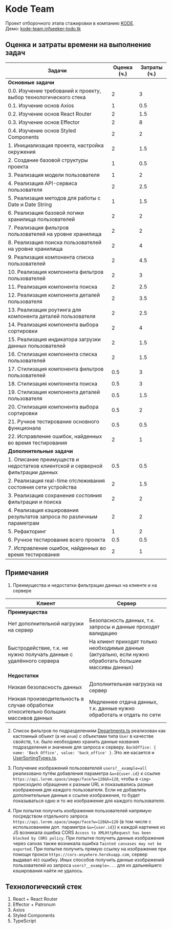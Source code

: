 # Kode Team
Проект отборочного этапа стажировки в компанию [KODE](https://kode.ru/). <br />
Демо: [kode-team.infseeker-todo.tk](https://kode-team.infseeker-todo.tk)

## Оценка и затраты времени на выполнение задач
| Задачи | Оценка (ч.) | Затраты (ч.) |
| ------ | ------ | ------ |
| **Основные задачи** | | |
| 0.0. Изучение требований к проекту, выбор технологического стека | 2 | 3 |
| 0.1. Изучение основ Axios  | 1 | 0.5 |
| 0.2. Изучение основ React Router  | 2 | 1.5 |
| 0.3. Изучение основ Effector  | 2 | 8 |
| 0.4. Изучение основ Styled Components  | 2 | 2 |
| 1. Инициализация проекта, настройка окружения | 2 | 1.5 |
| 2. Создание базовой структуры проекта | 1 | 0.5 |
| 3. Реализация модели пользователя | 1 | 2 |
| 4. Реализация API-сервиса пользователя | 2 | 2.5 |
| 5. Реализация методов для работы с Date и Date String | 1 | 1.5 |
| 6. Реализация базовой логики хранилища пользователей | 2 | 2 |
| 7. Реализация фильтров пользователей на уровне хранилища | 2 | 2 |
| 8. Реализация поиска пользователей на уровне хранилища | 2 | 4 |
| 9. Реализация компонента списка пользователей  | 2 | 4.5 |
| 10. Реализация компонента фильтров пользователей | 2 | 3 |
| 11. Реализация компонента поиска | 2 | 2.5 |
| 12. Реализация компонента деталей пользователя | 2 | 3.5 |
| 13. Реализация роутинга для компонента деталей пользователя | 2 | 2.5 |
| 14. Реализация компонента выбора сортировки | 2 | 4 |
| 15. Реализация индикатора загрузки данных пользователей | 2 | 1.5 |
| 16. Стилизация компонента списка пользователей | 2 | 1.5 |
| 17. Стилизация компонента фильтров пользователей | 0.5 | 3 |
| 18. Стилизация компонента поиска | 0.5 | 3 |
| 19. Стилизация компонента деталей пользователя | 0.5 | 1.5 |
| 20. Стилизация компонента выбора сортировки | 0.5 | 2 |
| 21. Ручное тестирование основного функционала | 0.5 | 0.5 |
| 22. Исправление ошибок, найденных во время тестирования | 2 | 1 |
| **Дополнительные задачи** | | |
| 1. Описание преимуществ и недостатков клиентской и серверной фильтрации данных | 0.5 | 0.5 |
| 2. Реализация real-time отслеживания состояния сети устройства | 2 | 1.5 |
| 3. Реализация сохранения состояния фильтрации и поиска | 2 | 2 |
| 4. Реализация кэширования результатов запроса по различным параметрам | 2 | 2 |
| 5. Рефакторинг | 1 | 2 |
| 6. Ручное тестирование всего проекта | 0.5 | 0.5 |
| 7. Исправление ошибок, найденных во время тестирования | 2 | 1 |

## Примечания
1. Преимущества и недостатки фильтрации данных на клиенте и на сервере

| Клиент | Сервер |
| ------ | ------ |
| **Преимущества** | |
| Нет дополнительной нагрузки на сервер | Безопасность данных, т.к. запросы и данные проходят валидацию |
| Быстродействие, т.к. не нужно получать данные с удалённого сервера | На клиент приходят только необходимые данные (актуально, если нужно обработать большие массивы данных) |
| **Недостатки** | |
| Низкая безопасность данных | Дополнительная нагрузка на сервер |
| Низкая производительность в случае обработки относительно больших массивов данных | Медленнее отдача данных, т.к. данные нужно обработать и отдать по сети |

2. Список фильтров по подразделениям [Departments.ts](https://github.com/infseeker/kode-team/blob/master/src/enums/Departments.ts) реализован как кастомный объект (а не ``enum``) с объектами типа ``User`` в качестве свойств, т.к. было необходимо хранить данные названия подразделения и значение для запроса к серверу. ``BackOffice: { name: 'Back Office', value: 'back_office' }``. Это же касается и [UserSortingTypes.ts](https://github.com/infseeker/kode-team/blob/master/src/enums/UserSortingTypes.ts).

3. Получение изображений пользователей ``users?__example=all`` реализовано путём добавления параметра ``&u=${user.id}`` к ссылке ``https://api.lorem.space/image/face?w=120&h=120``, чтобы в ``<img>`` происходило обращение к разным URL и показывались разные изображения для каждого пользователя. Если не добавлять дополнительные данные к ссылке изображения, то будет показываться одно и то же изображение для каждого пользователя.

4. При попытке получить изображения пользователей напрямую посредством отдельного запроса ``https://api.lorem.space/image/face?w=120&h=120`` (в том числе с использованием доп. параметра ``&u={user.id}``) к каждой картинке из JS возникала ошибка CORS ``Access to XMLHttpRequest has been blocked by CORS policy``. При попытке получить данные изображения через canvas также возникала ошибка ``Tainted canvases may not be exported``. При попытке получить прямую ссылку на изображение при помощи прокси ``https://cors-anywhere.herokuapp.com``, сервер выдавал ``403`` ошибку. Иных способов получить данные изображений пользователей из запроса ``users?__example=...`` для их дальнейшего кэширования найти не удалось.

## Технологический стек
1. React + React Router
2. Effector + Patronum
3. Axios
4. Styled Components
5. TypeScript